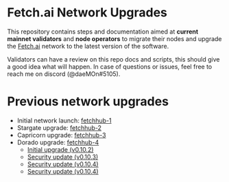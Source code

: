 # Fetch.ai Network Upgrades

This repository contains steps and documentation aimed at **current mainnet validators** and **node operators** to migrate their nodes and upgrade the [Fetch.ai](https://fetch.ai) network to the latest version of the software.

Validators can have a review on this repo docs and scripts, this should give a good idea what will happen. 
In case of questions or issues, feel free to reach me on discord (@daeMOn#5105).

# Previous network upgrades

- Initial network launch: [fetchhub-1](./archive/fetchhub-1)
- Stargate upgrade: [fetchhub-2](./archive/fetchhub-2)
- Capricorn upgrade: [fetchhub-3](./archive/fetchhub-3)
- Dorado upgrade: [fetchhub-4](./fetchhub-4)
    - [Initial upgrade (v0.10.2)](./fetchhub-4/1-dorado-migration-v0.10.2.md)
    - [Security update (v0.10.3)](./fetchhub-4/2-security-update-v0.10.3.md)
    - [Security update (v0.10.4)](./fetchhub-4/3-security-update-v0.10.4.md)
    - [Security update (v0.10.4)](./fetchhub-4/4-security-update-v0.10.5.md)
